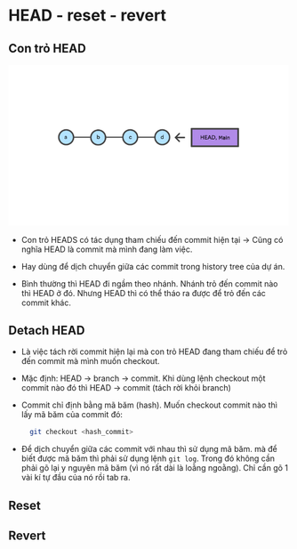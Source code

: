 # HEAD - reset - revert

## Con trỏ HEAD

![](../../_images/head-pointer.png)

- Con trỏ HEADS có tác dụng tham chiếu đến commit hiện tại → Cũng có nghĩa HEAD là commit mà mình đang làm việc.

- Hay dùng để dịch chuyển giữa các commit trong history tree của dự án.

- Bình thường thì HEAD đi ngầm theo nhánh. Nhánh trỏ đến commit nào thì HEAD ở đó. Nhưng HEAD thì có thể tháo ra được để trỏ đến các commit khác.

## Detach HEAD

- Là việc tách rời commit hiện lại mà con trỏ HEAD đang tham chiếu để trỏ đến commit mà mình muốn checkout.

- Mặc định: HEAD → branch → commit. Khi dùng lệnh checkout một commit nào đó thì HEAD → commit (tách rời khỏi branch)

- Commit chỉ định bằng mã băm (hash). Muốn checkout commit nào thì lấy mã băm của commit đó:

  ```bash
    git checkout <hash_commit>
  ```

- Để dịch chuyển giữa các commit với nhau thì sử dụng mã băm. mà để biết được mã băm thì phải sử dụng lệnh `git log`. Trong đó không cần phải gõ lại y nguyên mã băm (vì nó rất dài là loằng ngoằng). Chỉ cần gõ 1 vài kí tự đầu của nó rồi tab ra.

## Reset

## Revert

```

```
